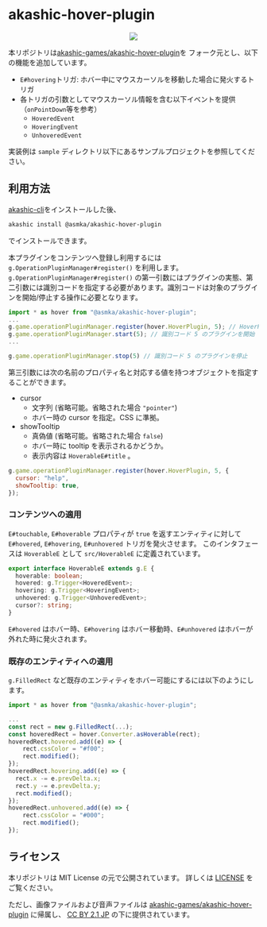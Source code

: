 # akashic-hover-plugin

<p align="center">
<img src="https://github.com/asmka/akashic-hover-plugin/blob/master/img/akashic.png"/>
</p>

本リポジトリは[akashic-games/akashic-hover-plugin](https://github.com/akashic-games/akashic-hover-plugin)を
フォーク元とし、以下の機能を追加しています。

- `E#hovering`トリガ: ホバー中にマウスカーソルを移動した場合に発火するトリガ
- 各トリガの引数としてマウスカーソル情報を含む以下イベントを提供（`onPointDown`等を参考）
  - `HoveredEvent`
  - `HoveringEvent`
  - `UnhoveredEvent`

実装例は `sample` ディレクトリ以下にあるサンプルプロジェクトを参照してください。

## 利用方法

[akashic-cli](https://github.com/akashic-games/akashic-cli)をインストールした後、

```sh
akashic install @asmka/akashic-hover-plugin
```

でインストールできます。

本プラグインをコンテンツへ登録し利用するには `g.OperationPluginManager#register()` を利用します。
`g.OperationPluginManager#register()` の第一引数にはプラグインの実態、第二引数には識別コードを指定する必要があります。識別コードは対象のプラグインを開始/停止する操作に必要となります。

```javascript
import * as hover from "@asmka/akashic-hover-plugin";
...
g.game.operationPluginManager.register(hover.HoverPlugin, 5); // HoverPlugin を 識別コード 5 で 登録
g.game.operationPluginManager.start(5); // 識別コード 5 のプラグインを開始
...

g.game.operationPluginManager.stop(5) // 識別コード 5 のプラグインを停止
```

第三引数には次の名前のプロパティ名と対応する値を持つオブジェクトを指定することができます。

- cursor
  - 文字列 (省略可能。省略された場合 `"pointer"`)
  - ホバー時の cursor を指定。CSS に準拠。
- showTooltip
  - 真偽値 (省略可能。省略された場合 `false`)
  - ホバー時に tooltip を表示されるかどうか。
  - 表示内容は `HoverableE#title` 。

```javascript
g.game.operationPluginManager.register(hover.HoverPlugin, 5, {
  cursor: "help",
  showTooltip: true,
});
```

### コンテンツへの適用

`E#touchable`, `E#hoverable` プロパティが `true` を返すエンティティに対して `E#hovered`, `E#hovering`, `E#unhovered` トリガを発火させます。
このインタフェースは `HoverableE` として `src/HoverableE` に定義されています。

```typescript
export interface HoverableE extends g.E {
  hoverable: boolean;
  hovered: g.Trigger<HoveredEvent>;
  hovering: g.Trigger<HoveringEvent>;
  unhovered: g.Trigger<UnhoveredEvent>;
  cursor?: string;
}
```

`E#hovered` はホバー時、`E#hovering` はホバー移動時、`E#unhovered` はホバーが外れた時に発火されます。

### 既存のエンティティへの適用

`g.FilledRect` など既存のエンティティをホバー可能にするには以下のようにします。

```javascript
import * as hover from "@asmka/akashic-hover-plugin";

...
const rect = new g.FilledRect(...);
const hoveredRect = hover.Converter.asHoverable(rect);
hoveredRect.hovered.add((e) => {
	rect.cssColor = "#f00";
	rect.modified();
});
hoveredRect.hovering.add((e) => {
  rect.x -= e.prevDelta.x;
  rect.y -= e.prevDelta.y;
  rect.modified();
});
hoveredRect.unhovered.add((e) => {
	rect.cssColor = "#000";
	rect.modified();
});
```

## ライセンス

本リポジトリは MIT License の元で公開されています。
詳しくは [LICENSE](https://github.com/asmka/akashic-hover-plugin/blob/master/LICENSE) をご覧ください。

ただし、画像ファイルおよび音声ファイルは
[akashic-games/akashic-hover-plugin](https://github.com/akashic-games/akashic-hover-plugin) に帰属し、
[CC BY 2.1 JP](https://creativecommons.org/licenses/by/2.1/jp/) の下に提供されています。
